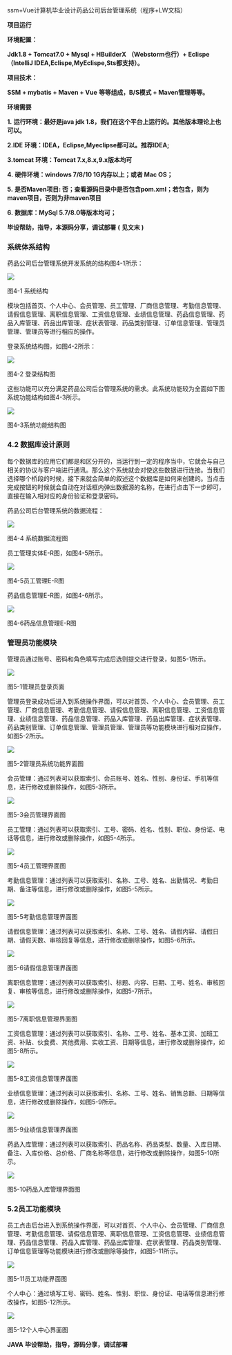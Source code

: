 ssm+Vue计算机毕业设计药品公司后台管理系统（程序+LW文档）

**项目运行**

**环境配置：**

**Jdk1.8 + Tomcat7.0 + Mysql + HBuilderX** **（Webstorm也行）+ Eclispe（IntelliJ
IDEA,Eclispe,MyEclispe,Sts都支持）。**

**项目技术：**

**SSM + mybatis + Maven + Vue** **等等组成，B/S模式 + Maven管理等等。**

**环境需要**

**1.** **运行环境：最好是java jdk 1.8，我们在这个平台上运行的。其他版本理论上也可以。**

**2.IDE** **环境：IDEA，Eclipse,Myeclipse都可以。推荐IDEA;**

**3.tomcat** **环境：Tomcat 7.x,8.x,9.x版本均可**

**4.** **硬件环境：windows 7/8/10 1G内存以上；或者 Mac OS；**

**5.** **是否Maven项目: 否；查看源码目录中是否包含pom.xml；若包含，则为maven项目，否则为非maven项目**

**6.** **数据库：MySql 5.7/8.0等版本均可；**

**毕设帮助，指导，本源码分享，调试部署** **(** **见文末** **)**

###  系统体系结构

药品公司后台管理系统开发系统的结构图4-1所示：

![](./res/4ad4352e77db448a830eba1aa021f420.png)

图4-1 系统结构

模块包括首页、个人中心、会员管理、员工管理、厂商信息管理、考勤信息管理、请假信息管理、离职信息管理、工资信息管理、业绩信息管理、药品信息管理、药品入库管理、药品出库管理、症状表管理、药品类别管理、订单信息管理、管理员管理、管理员等进行相应的操作。

登录系统结构图，如图4-2所示：

![](./res/752a6aa881f546e29cc56b7bc88e3b32.png)

图4-2 登录结构图

这些功能可以充分满足药品公司后台管理系统的需求。此系统功能较为全面如下图系统功能结构如图4-3所示。

![](./res/a12c193da833422fb8151972f4030881.png)

图4-3系统功能结构图

### 4.2 数据库设计原则

每个数据库的应用它们都是和区分开的，当运行到一定的程序当中，它就会与自己相关的协议与客户端进行通讯。那么这个系统就会对使这些数据进行连接。当我们选择哪个桥段的时候，接下来就会简单的叙述这个数据库是如何来创建的。当点击完成按钮的时候就会自动在对话框内弹出数据源的名称，在进行点击下一步即可，直接在输入相对应的身份验证和登录密码。

药品公司后台管理系统的数据流程：

![](./res/ea7ff66208a347ac84bfc0a80e180843.png)

图4-4 系统数据流程图

员工管理实体E-R图，如图4-5所示。

![](./res/28cfe9c04aaf425fa80f517475de72e9.png)

图4-5员工管理E-R图

药品信息管理E-R图，如图4-6所示。

![](./res/2878d023e92840608107ae9d97f361d4.png)

图4-6药品信息管理E-R图

### 管理员功能模块

管理员通过账号、密码和角色填写完成后选则提交进行登录，如图5-1所示。

![](./res/74d98da24c3b45078e5836ab3afc8e1a.png)

图5-1管理员登录页面

管理员登录成功后进入到系统操作界面，可以对首页、个人中心、会员管理、员工管理、厂商信息管理、考勤信息管理、请假信息管理、离职信息管理、工资信息管理、业绩信息管理、药品信息管理、药品入库管理、药品出库管理、症状表管理、药品类别管理、订单信息管理、管理员管理、管理员等功能模块进行相对应操作，如图5-2所示。

![](./res/eef5b51c0e1041b089320fff5b1faa23.png)

图5-2管理员系统功能界面图

会员管理：通过列表可以获取索引、会员账号、姓名、性别、身份证、手机等信息，进行修改或删除操作，如图5-3所示。

![](./res/45bd8a0aa8854b448b9d4a5681d5d888.png)

图5-3会员管理界面图

员工管理：通过列表可以获取索引、工号、密码、姓名、性别、职位、身份证、电话等信息，进行修改或删除操作，如图5-4所示。

![](./res/156f946ba277495098abd6a6a301108c.png)

图5-4员工管理界面图

考勤信息管理：通过列表可以获取索引、名称、工号、姓名、出勤情况、考勤日期、备注等信息，进行修改或删除操作，如图5-5所示。

![](./res/b63985fbd6bb45db950603e746aa8239.png)

图5-5考勤信息管理界面图

请假信息管理：通过列表可以获取索引、名称、工号、姓名、请假内容、请假日期、请假天数、审核回复等信息，进行修改或删除操作，如图5-6所示。

![](./res/ec08231f35a04f568c79b1edfdaaae02.png)

图5-6请假信息管理界面图

离职信息管理：通过列表可以获取索引、标题、内容、日期、工号、姓名、审核回复、审核等信息，进行修改或删除操作，如图5-7所示。

![](./res/a9dde4c895534b0198eb2035bb5ccf18.png)

图5-7离职信息管理界面图

工资信息管理：通过列表可以获取索引、名称、工号、姓名、基本工资、加班工资、补贴、伙食费、其他费用、实收工资、日期等信息，进行修改或删除操作，如图5-8所示。

![](./res/83d9542fb1f34f0bb3a2f48f66d56fc6.png)

图5-8工资信息管理界面图

业绩信息管理：通过列表可以获取索引、名称、工号、姓名、销售总额、日期等信息，进行修改或删除操作，如图5-9所示。

![](./res/81ebf23a238a4ccb8365bcb15a1620d8.png)

图5-9业绩信息管理界面图

药品入库管理：通过列表可以获取索引、药品名称、药品类型、数量、入库日期、备注、入库价格、总价格、厂商名称等信息，进行修改或删除操作，如图5-10所示。

![](./res/8462631f179e47aa8eab00235cffc1b5.png)

图5-10药品入库管理界面图

### 5.2员工功能模块

员工点击后台进入到系统操作界面，可以对首页、个人中心、会员管理、厂商信息管理、考勤信息管理、请假信息管理、离职信息管理、工资信息管理、业绩信息管理、药品信息管理、药品入库管理、药品出库管理、症状表管理、药品类别管理、订单信息管理等功能模块进行修改或删除等操作，如图5-11所示。

![](./res/7b01bc734b2d4c2b9a6672809a85fd1b.png)

图5-11员工功能界面图

个人中心：通过填写工号、密码、姓名、性别、职位、身份证、电话等信息进行修改操作，如图5-12所示。

![](./res/b26f5d20cb194ce5b1eeaa8d0161e700.png)

图5-12个人中心界面图

**JAVA** **毕设帮助，指导，源码分享，调试部署**

